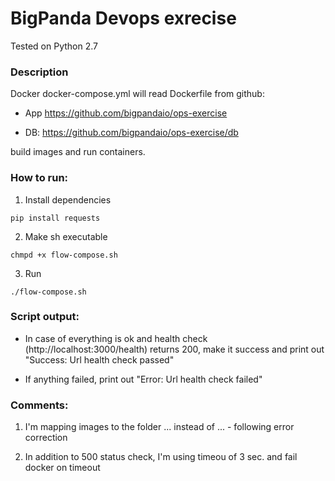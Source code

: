 # BigPanda Devops exrecise

Tested on Python 2.7

### Description

Docker docker-compose.yml will read Dockerfile from github: 

* App https://github.com/bigpandaio/ops-exercise

* DB: https://github.com/bigpandaio/ops-exercise/db

build images and run containers.

### How to run:

1. Install dependencies

```
pip install requests
```

2. Make sh executable

```
chmpd +x flow-compose.sh
```

3. Run

```
./flow-compose.sh
```

### Script output:

* In case of everything is ok and health check (http://localhost:3000/health) returns 200, make it success and print out "Success: Url health check passed"

* If anything failed, print out "Error: Url health check failed"

### Comments:

1. I'm mapping images to the folder ... instead of ... - following error correction

2. In addition to 500 status check, I'm using timeou of 3 sec. and fail docker on timeout
